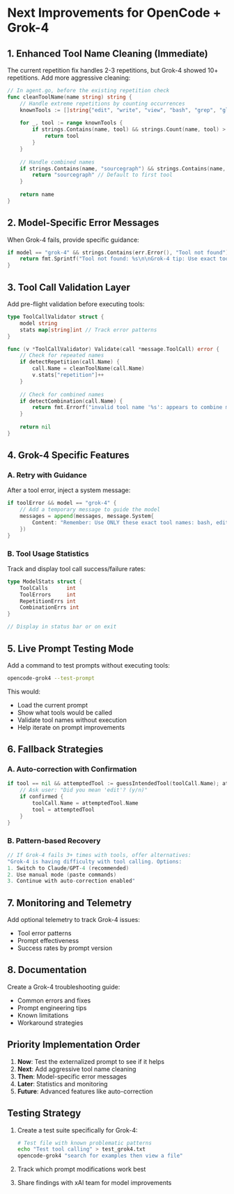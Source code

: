 # Next Improvements for OpenCode + Grok-4

## 1. Enhanced Tool Name Cleaning (Immediate)
The current repetition fix handles 2-3 repetitions, but Grok-4 showed 10+ repetitions. Add more aggressive cleaning:

```go
// In agent.go, before the existing repetition check
func cleanToolName(name string) string {
    // Handle extreme repetitions by counting occurrences
    knownTools := []string{"edit", "write", "view", "bash", "grep", "glob", "ls", "fetch", "patch", "sourcegraph", "agent"}
    
    for _, tool := range knownTools {
        if strings.Contains(name, tool) && strings.Count(name, tool) > 1 {
            return tool
        }
    }
    
    // Handle combined names
    if strings.Contains(name, "sourcegraph") && strings.Contains(name, "view") {
        return "sourcegraph" // Default to first tool
    }
    
    return name
}
```

## 2. Model-Specific Error Messages
When Grok-4 fails, provide specific guidance:

```go
if model == "grok-4" && strings.Contains(err.Error(), "Tool not found") {
    return fmt.Sprintf("Tool not found: %s\n\nGrok-4 tip: Use exact tool names from the list. Common issues:\n- Don't repeat names (use 'edit' not 'editeditedit')\n- Don't combine names (use 'sourcegraph' not 'sourcegraphview')\n- Check available tools with 'help'", toolName)
}
```

## 3. Tool Call Validation Layer
Add pre-flight validation before executing tools:

```go
type ToolCallValidator struct {
    model string
    stats map[string]int // Track error patterns
}

func (v *ToolCallValidator) Validate(call *message.ToolCall) error {
    // Check for repeated names
    if detectRepetition(call.Name) {
        call.Name = cleanToolName(call.Name)
        v.stats["repetition"]++
    }
    
    // Check for combined names
    if detectCombination(call.Name) {
        return fmt.Errorf("invalid tool name '%s': appears to combine multiple tools", call.Name)
    }
    
    return nil
}
```

## 4. Grok-4 Specific Features

### A. Retry with Guidance
After a tool error, inject a system message:
```go
if toolError && model == "grok-4" {
    // Add a temporary message to guide the model
    messages = append(messages, message.System{
        Content: "Remember: Use ONLY these exact tool names: bash, edit, view, grep, glob, ls, fetch, patch, write, sourcegraph, agent"
    })
}
```

### B. Tool Usage Statistics
Track and display tool call success/failure rates:
```go
type ModelStats struct {
    ToolCalls      int
    ToolErrors     int
    RepetitionErrs int
    CombinationErrs int
}

// Display in status bar or on exit
```

## 5. Live Prompt Testing Mode
Add a command to test prompts without executing tools:

```bash
opencode-grok4 --test-prompt
```

This would:
- Load the current prompt
- Show what tools would be called
- Validate tool names without execution
- Help iterate on prompt improvements

## 6. Fallback Strategies

### A. Auto-correction with Confirmation
```go
if tool == nil && attemptedTool := guessIntendedTool(toolCall.Name); attemptedTool != nil {
    // Ask user: "Did you mean 'edit'? (y/n)"
    if confirmed {
        toolCall.Name = attemptedTool.Name
        tool = attemptedTool
    }
}
```

### B. Pattern-based Recovery
```go
// If Grok-4 fails 3+ times with tools, offer alternatives:
"Grok-4 is having difficulty with tool calling. Options:
1. Switch to Claude/GPT-4 (recommended)
2. Use manual mode (paste commands)
3. Continue with auto-correction enabled"
```

## 7. Monitoring and Telemetry
Add optional telemetry to track Grok-4 issues:
- Tool error patterns
- Prompt effectiveness
- Success rates by prompt version

## 8. Documentation
Create a Grok-4 troubleshooting guide:
- Common errors and fixes
- Prompt engineering tips
- Known limitations
- Workaround strategies

## Priority Implementation Order

1. **Now**: Test the externalized prompt to see if it helps
2. **Next**: Add aggressive tool name cleaning
3. **Then**: Model-specific error messages
4. **Later**: Statistics and monitoring
5. **Future**: Advanced features like auto-correction

## Testing Strategy

1. Create a test suite specifically for Grok-4:
   ```bash
   # Test file with known problematic patterns
   echo "Test tool calling" > test_grok4.txt
   opencode-grok4 "search for examples then view a file"
   ```

2. Track which prompt modifications work best

3. Share findings with xAI team for model improvements